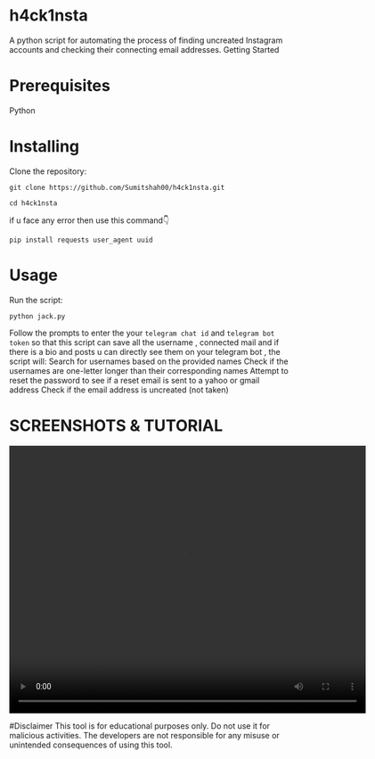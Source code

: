 # h4ck1nsta

A python script for automating the process of finding uncreated Instagram accounts and checking their connecting email addresses.
Getting Started

# Prerequisites
 Python 

# Installing
Clone the repository:

`git clone https://github.com/Sumitshah00/h4ck1nsta.git`

`cd h4ck1nsta`

if u face any error then use this command👇

`pip install requests user_agent uuid`


# Usage
Run the script:

`python jack.py`

Follow the prompts to enter the your `telegram chat id` and `telegram bot token` so that this script can save all the username , connected mail and if there is a bio and posts u can directly see them on your telegram bot , 
the script will:
Search for usernames based on the provided names
Check if the usernames are one-letter longer than their corresponding names
Attempt to reset the password to see if a reset email is sent to a yahoo or gmail address
Check if the email address is uncreated (not taken)

# SCREENSHOTS & TUTORIAL

<video width="640" height="480" controls>
  <source src="https://www.youtube.com/embed/lrrdFX9mc-c" type="video/mp4">
  Your browser does not support the video tag.
</video>

#Disclaimer
This tool is for educational purposes only. Do not use it for malicious activities. The developers are not responsible for any misuse or unintended consequences of using this tool.
